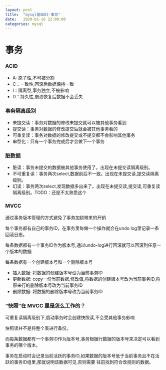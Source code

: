 ```yaml
---
layout: post
title:  "mysql基础02-事务"
date:   2020-01-16 22:00:00
categories: mysql
---
```


# 事务

### ACID

- A: 原子性,不可被分割
- C：一致性,回滚后数据保持一致
- I：隔离型,事务独立,不被影响
- D：持久性,崩溃恢复后数据不会丢失

### 事务隔离级别

- 未提交读：事务对数据的修改未提交就可以被其他事务看到
- 提交读：事务对数据的修改提交后就会被其他事务看的
- 可重复读：事务对数据的修改提交或不提交都不会影响其他事务
- 串型化：只有一个事务完成后才会做下一个事务

### 脏数据

- 脏读：事务未提交的数据被其他事务使用了。出现在未提交读隔离级别。
- 不可重复读：事务两次select,数据前后不一致。出现在未提交读,提交读隔离级别。
- 幻读：事务两次select,发现数据多出来了。出现在未提交读,提交读,可重复读隔离级别。TODO：还是不太熟悉这个

### MVCC

通过事务版本管理的方式避免了事务加锁带来的开销

每个事务都有自己的事务ID，在事务里每做一个操作就会在undo log里记录一条回滚日志。

每条数据都有一个事务ID作为版本号,通过undo-log进行回滚就可以回滚到任意一个版本的数据

每条数据有一个创建版本号和一个删除版本号

- 插入数据: 将数据的创建版本号设为当前事务ID
- 更新数据: copy一份当前数据,修改值,将数据的创建版本号改为当前事务ID,将原来行的删除版本号改为当前事务ID
- 删除数据: 将数据的删除版本号改为当前事务ID

### “快照”在 MVCC 里是怎么工作的？

可重复读隔离级别下,启动事务时会创建快照读,不会受其他事务影响

快照读并不是将整个表进行备份。

而每条数据都有一个事务ID作为版本号,事务根据行数据的版本号来决定可以看到事务的哪个版本。

事务在启动时会记录当前活跃的事务ID,如果数据的版本号低于当前事务且不在活跃的事务ID组里,那就说明该数据可见,否则需要
往前找到符合改规则的数据。